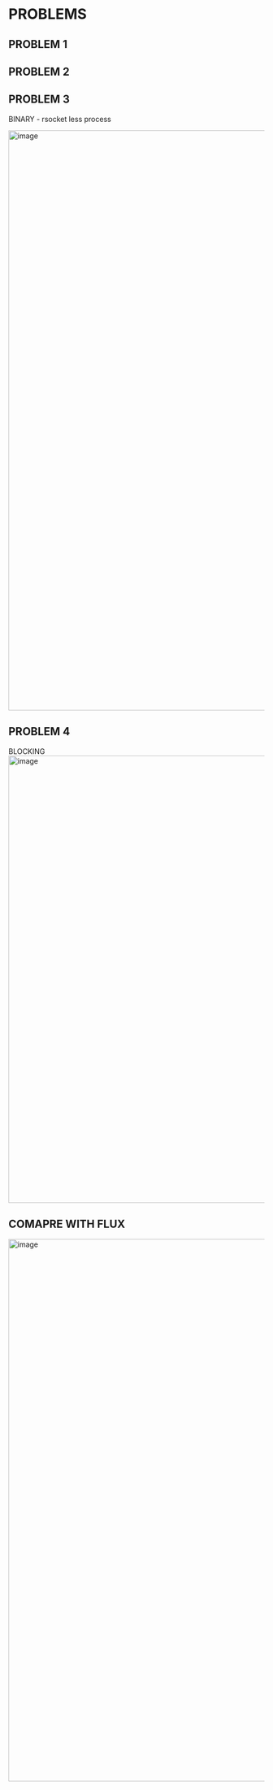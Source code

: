 

# PROBLEMS
## PROBLEM 1
## PROBLEM 2

## PROBLEM 3
BINARY - rsocket less process

<img width="1141" alt="image" src="https://github.com/user-attachments/assets/96672522-4eb3-4f0e-b7f6-bbe1b1574ed1" />

## PROBLEM 4
BLOCKING 
<img width="880" alt="image" src="https://github.com/user-attachments/assets/1ab97873-32eb-487c-ae4d-904132ef16bb" />


## COMAPRE WITH FLUX

<img width="1067" alt="image" src="https://github.com/user-attachments/assets/f2e5f488-cddf-43a9-bedb-05ea609a6ff7" />
